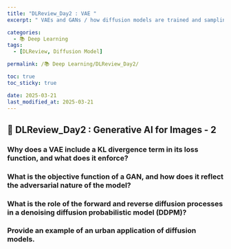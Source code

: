 ```yaml
---
title: "DLReview_Day2 : VAE "
excerpt: " VAEs and GANs / how diffusion models are trained and sampling is conducted to generate image"

categories:
  - 📚 Deep Learning
tags:
  - [DLReview, Diffusion Model]

permalink: /📚 Deep Learning/DLReview_Day2/

toc: true
toc_sticky: true

date: 2025-03-21
last_modified_at: 2025-03-21
---
```


## 🦥 DLReview_Day2 : Generative AI for Images - 2


### Why does a VAE include a KL divergence term in its loss function, and what does it enforce?


### What is the objective function of a GAN, and how does it reflect the adversarial nature of the model?


### What is the role of the forward and reverse diffusion processes in a denoising diffusion probabilistic model (DDPM)?


### Provide an example of an urban application of diffusion models. 
